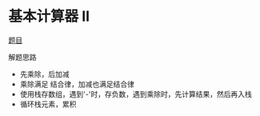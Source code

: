 # 基本计算器 II
[题目](https://leetcode.cn/leetbook/read/top-interview-questions-hard/xwsg7t/)  

解题思路
-   先乘除，后加减
-   乘除满足 结合律，加减也满足结合律
-   使用栈存数组，遇到'-'时，存负数，遇到乘除时，先计算结果，然后再入栈
-   循环栈元素，累积